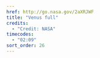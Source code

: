 ```yaml
---
href: http://go.nasa.gov/2aXRJWF
title: "Venus full"
credits:
  - "Credit: NASA"
timecodes:
  - "02:09"
sort_order: 26
---
```

